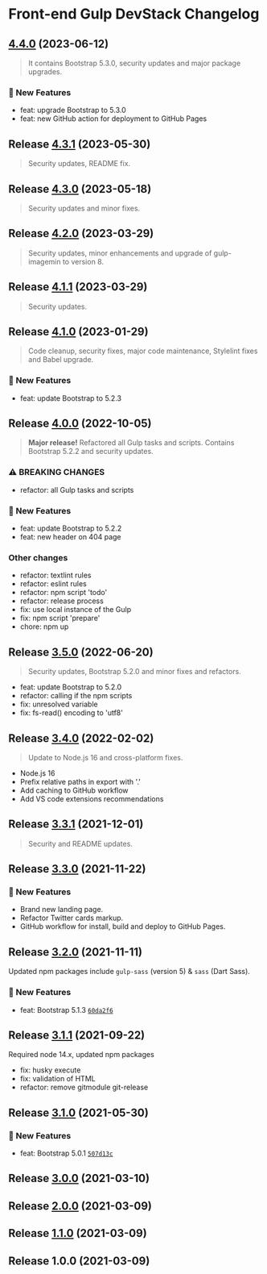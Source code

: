 # Front-end Gulp DevStack Changelog

## [4.4.0](https://github.com/cebreus/gulp-devstack/compare/4.2.0...4.4.0) (2023-06-12)

> It contains Bootstrap 5.3.0, security updates and major package upgrades.

### 🚀 New Features

*   feat: upgrade Bootstrap to 5.3.0
*   feat: new GitHub action for deployment to GitHub Pages

## Release [4.3.1](https://github.com/cebreus/gulp-devstack/compare/4.2.0...4.3.1) (2023-05-30)

> Security updates, README fix.

## Release [4.3.0](https://github.com/cebreus/gulp-devstack/compare/4.2.0...4.3.0) (2023-05-18)

> Security updates and minor fixes.

## Release [4.2.0](https://github.com/cebreus/gulp-devstack/compare/4.1.1...4.2.0) (2023-03-29)

> Security updates, minor enhancements and upgrade of gulp-imagemin to version 8.

## Release [4.1.1](https://github.com/cebreus/gulp-devstack/compare/4.1.0...4.1.1) (2023-03-29)

> Security updates.

## Release [4.1.0](https://github.com/cebreus/gulp-devstack/compare/4.0.0...4.1.0) (2023-01-29)

> Code cleanup, security fixes, major code maintenance, Stylelint fixes and Babel upgrade.

### 🚀 New Features

*   feat: update Bootstrap to 5.2.3

## Release [4.0.0](https://github.com/cebreus/gulp-devstack/compare/3.5.0...4.0.0) (2022-10-05)

> **Major release!** Refactored all Gulp tasks and scripts. Contains Bootstrap 5.2.2 and security updates.

### ⚠️ BREAKING CHANGES

*   refactor: all Gulp tasks and scripts

### 🚀 New Features

*   feat: update Bootstrap to 5.2.2
*   feat: new header on 404 page

### Other changes

*   refactor: textlint rules
*   refactor: eslint rules
*   refactor: npm script 'todo'
*   refactor: release process
*   fix: use local instance of the Gulp
*   fix: npm script 'prepare'
*   chore: npm up

## Release [3.5.0](https://github.com/cebreus/gulp-devstack/compare/3.4.0...3.5.0) (2022-06-20)

> Security updates, Bootstrap 5.2.0 and minor fixes and refactors.

*   feat: update Bootstrap to 5.2.0
*   refactor: calling if the npm scripts
*   fix: unresolved variable
*   fix: fs-read() encoding to 'utf8'

## Release [3.4.0](https://github.com/cebreus/gulp-devstack/compare/3.3.1...3.4.0) (2022-02-02)

> Update to Node.js 16 and cross-platform fixes.

*   Node.js 16
*   Prefix relative paths in export with '.'
*   Add caching to GitHub workflow
*   Add VS code extensions recommendations

## Release [3.3.1](https://github.com/cebreus/gulp-devstack/compare/3.3.0...3.3.1) (2021-12-01)

> Security and README updates.

## Release [3.3.0](https://github.com/cebreus/gulp-devstack/compare/3.2.0...3.3.0) (2021-11-22)

### 🚀 New Features

*   Brand new landing page.
*   Refactor Twitter cards markup.
*   GitHub workflow for install, build and deploy to GitHub Pages.

## Release [3.2.0](https://github.com/cebreus/gulp-devstack/compare/3.1.1...3.2.0) (2021-11-11)

Updated npm packages include `gulp-sass` (version 5) & `sass` (Dart Sass).

### 🚀 New Features

*   feat: Bootstrap 5.1.3 [`60da2f6`](https://github.com/cebreus/gulp-devstack/commit/60da2f6b6d7343c41c09983cdfd8ba604a6195c1)

## Release [3.1.1](https://github.com/cebreus/gulp-devstack/compare/3.1.0...3.1.1) (2021-09-22)

Required node 14.x, updated npm packages

*   fix: husky execute
*   fix: validation of HTML
*   refactor: remove gitmodule git-release

## Release [3.1.0](https://github.com/cebreus/gulp-devstack/compare/3.0.0...3.1.0) (2021-05-30)

### 🚀 New Features

*   feat: Bootstrap 5.0.1 [`507d13c`](https://github.com/cebreus/gulp-devstack/commit/507d13c45b77e1fc47ee8c232ddba165649946a6)

## Release [3.0.0](https://github.com/cebreus/gulp-devstack/compare/2.0.0...3.0.0) (2021-03-10)

## Release [2.0.0](https://github.com/cebreus/gulp-devstack/compare/1.1.0...2.0.0) (2021-03-09)

## Release [1.1.0](https://github.com/cebreus/gulp-devstack/compare/1.0.0...1.1.0) (2021-03-09)

## Release 1.0.0 (2021-03-09)
